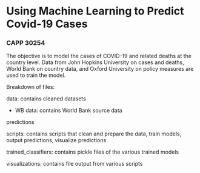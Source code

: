 # Using Machine Learning to Predict Covid-19 Cases
### CAPP 30254

The objective is to model the cases of COVID-19 and related deaths at the country level. Data from John Hopkins University on cases and deaths, World Bank on country data, and Oxford University on policy measures are used to train the model.

Breakdown of files:

data: contains cleaned datasets 
  
* WB data: contains World Bank source data
  
predictions

scripts: contains scripts that clean and prepare the data, train models, output predictions, visualize predictions

trained_classifiers: contains pickle files of the various trained models

visualizations: contains file output from various scripts 
